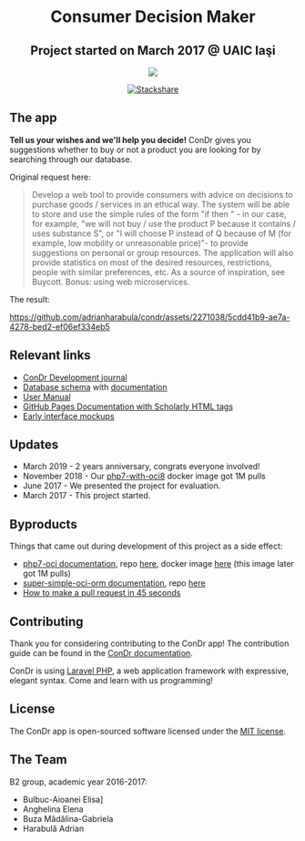 <h1 align="center">Consumer Decision Maker</h1>
<h2 align="center">Project started on March 2017 @ UAIC Iaşi</h2>
<p align="center"><img src="https://cloud.githubusercontent.com/assets/2271038/26532430/2a06aad0-4409-11e7-959a-7c580f5fb5b7.png"></p>

<p align="center"><a href="https://stackshare.io/adrianharabula/condr"><img src="https://img.shields.io/badge/tech-stack-0690fa.svg?style=flat" alt="Stackshare"></a></p>

## The app
**Tell us your wishes and we'll help you decide!** ConDr gives you suggestions whether to buy or not a product you are looking for by searching through our database.

Original request here:
 > Develop a web tool to provide consumers with advice on decisions to purchase goods / services in an ethical way. The system will be able to store and use the simple rules of the form "if <condition> then <action>" - in our case, for example, "we will not buy / use the product P because it contains / uses substance S", or "I will choose P instead of Q because of M (for example, low mobility or unreasonable price)"- to provide suggestions on personal or group resources. The application will also provide statistics on most of the desired resources, restrictions, people with similar preferences, etc. As a source of inspiration, see Buycott. Bonus: using web microservices.

The result:

https://github.com/adrianharabula/condr/assets/2271038/5cdd41b9-ae7a-4278-bed2-ef06ef334eb5

## Relevant links
 * [ConDr Development journal](https://adrianharabula.gitbooks.io/condr)
 * [Database schema](https://adrianharabula.github.io/condr/files/database_sketch_latest.pdf) with [documentation](https://adrianharabula.github.io/condr/dbschema/)
 * [User Manual](https://adrianharabula.github.io/condr/files/Manualul_Utilizatorului_ConDr.pdf)
 * [GitHub Pages Documentation with Scholarly HTML tags](https://adrianharabula.github.io/condr/)
 * [Early interface mockups](https://github.com/adrianharabula/condr/tree/master/docs/files/interface_mockups)

## Updates
 * March 2019 - 2 years anniversary, congrats everyone involved!
 * November 2018 - Our [php7-with-oci8](https://hub.docker.com/r/adrianharabula/php7-with-oci8) docker image got 1M pulls
 * June 2017 - We presented the project for evaluation.
 * March 2017 - This project started.

 ## Byproducts
 Things that came out during development of this project as a side effect:

 * [php7-oci documentation](https://adrianharabula.gitbooks.io/condr/content/pages/php7-oci.html), repo [here](https://github.com/adrianharabula/php7-with-oci8), docker image [here](https://hub.docker.com/r/adrianharabula/php7-with-oci8) (this image later got 1M pulls)
 * [super-simple-oci-orm documentation](https://adrianharabula.gitbooks.io/condr/content/pages/oci-orm.html), repo [here](https://github.com/adrianharabula/super-simple-oci-orm)
 * [How to make a pull request in 45 seconds](https://github.com/adrianharabula/condr/blob/master/docs/CONTRIBUTING.md)

## Contributing
Thank you for considering contributing to the ConDr app! The contribution guide can be found in the [ConDr documentation](https://docs.condr.me/contributing).

ConDr is using [Laravel PHP](http://laravel.com), a web application framework with expressive, elegant syntax. Come and learn with us programming!

## License
The ConDr app is open-sourced software licensed under the [MIT license](http://opensource.org/licenses/MIT).

## The Team
B2 group, academic year 2016-2017:
 * Bulbuc-Aioanei Elisa]
 * Anghelina Elena
 * Buza Mădălina-Gabriela
 * Harabulă Adrian
 

